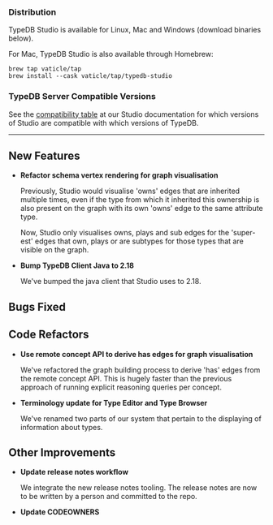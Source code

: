 ### Distribution

TypeDB Studio is available for Linux, Mac and Windows (download binaries below).

For Mac, TypeDB Studio is also available through Homebrew:

```
brew tap vaticle/tap
brew install --cask vaticle/tap/typedb-studio
```

### TypeDB Server Compatible Versions

See the [compatibility table](https://docs.vaticle.com/docs/studio/overview#version-compatibility) at our Studio
documentation for which versions of Studio are compatible with which versions of TypeDB.

---


## New Features
- **Refactor schema vertex rendering for graph visualisation**
  
  Previously, Studio would visualise 'owns' edges that are inherited multiple times, even if the type from which it inherited this ownership is also present on the graph with its own 'owns' edge to the same attribute type.
  
  Now, Studio only visualises owns, plays and sub edges for the 'super-est' edges that own, plays or are subtypes for those types that are visible on the graph.
  
  
- **Bump TypeDB Client Java to 2.18**
  
  We've bumped the java client that Studio uses to 2.18.
  
  

## Bugs Fixed


## Code Refactors
- **Use remote concept API to derive has edges for graph visualisation**
  
  We've refactored the graph building process to derive 'has' edges from the remote concept API. This is hugely faster than the previous approach of running explicit reasoning queries per concept.
  
  
- **Terminology update for Type Editor and Type Browser**
  
  We've renamed two parts of our system that pertain to the displaying of information about types. 
  
  

## Other Improvements
- **Update release notes workflow**
  
  We integrate the new release notes tooling. The release notes are now to be written by a person and committed to the repo.
  
  
- **Update CODEOWNERS**

    

